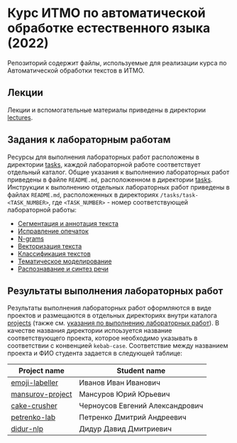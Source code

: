 ﻿# Курс ИТМО по автоматической обработке естественного языка (2022)

Репозиторий содержит файлы, используемые для реализации курса по Автоматической обработки текстов в ИТМО.

## Лекции

Лекции и вспомогательные материалы приведены в директории [lectures](/lectures).

## Задания к лабораторным работам

Ресурсы для выполнения лабораторных работ расположены в директории [tasks](/tasks), каждой лабораторной работе соответствует отдельный каталог. Общие указания к выполнению лабораторных работ приведены в файле `README.md`, расположенном в директории [tasks](/tasks). Инструкции к выполнению отдельных лабораторных работ приведены в файлах `README.md`, расположенных в директориях `/tasks/task-<TASK_NUMBER>`, где `<TASK_NUMBER>` - номер соответствующей лабораторной работы:

- [Сегментация и аннотация текста](/tasks/task-01/README.md)
- [Исправление опечаток](/tasks/task-02/README.md)
- [N-grams](/tasks/task-03/README.md)
- [Векторизация текста](/tasks/task-04/README.md)
- [Классификация текстов](/tasks/task-05/README.md)
- [Тематическое моделирование](/tasks/task-06/README.md)
- [Распознавание и синтез речи](/tasks/task-07/README.md)


## Результаты выполнения лабораторных работ

Результаты выполнения лабораторных работ оформляются в виде проектов и размещаются в отдельных директориях внутри каталога [projects](/projects) (также см. [указания по выполнению лабораторных работ](/tasks/README.md)). В качестве названия директории испоьзуется название соответствующего проекта, которое необходимо указывать в соответствии с конвенцией `kebab-case`. Соответствие между названием проекта и ФИО студента задается в следующей таблице:

| Project name | Student name |
| --- | --- |
| [emoji-labeller](/projects/emoji-labeller) | Иванов Иван Иванович |
| [mansurov-project](/projects/mansurov-project) | Мансуров Юрий Юрьевич |
| [cake-crusher](/projects/cake-crusher) | Черноусов Евгений Александрович |
| [petrenko-lab](/projects/petrenko-lab) | Петренко Дмитрий Андреевич |
| [didur-nlp](/projects/didur-nlp) | Дидур Давид Дмитриевич |
